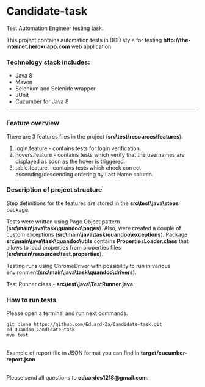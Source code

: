 # Candidate-task
Test Automation Engineer testing task.

<p>This project contains automation tests in BDD style for testing <b>http://the-internet.herokuapp.com</b> web application.</p>
<h3>Technology stack includes:</h3>
<ul>
<li>Java 8</li>
<li>Maven</li>
<li>Selenium and Selenide wrapper</li>
<li>JUnit</li>
<li>Cucumber for Java 8</li>
</ul>
<hr/>

<h3>Feature overview</h3>
<p>There are 3 features files in the project (<b>src\test\resources\features</b>):</p>

1. login.feature - contains tests for login verification.
2. hovers.feature - contains tests which verify that the usernames are displayed as soon as the hover is triggered.
3. table.feature - contains tests which check correct ascending/descending ordering by Last Name column.

<h3>Description of project structure</h3>

Step definitions for the features are stored in the <b>src\test\java\steps</b> package. 

Tests were written using Page Object pattern (<b>src\main\java\task\quandoo\pages</b>). Also, were created a couple of
custom exceptions (<b>src\main\java\task\quandoo\exceptions</b>). Package <b>src\main\java\task\quandoo\utils</b> contains 
<b>PropertiesLoader.class</b> that allows to load properties from properties files (<b>src\main\resources\test.properties</b>).

<p>Testing runs using ChromeDriver with possibility to run in various environment(<b>src\main\java\task\quandoo\drivers</b>).</p>

<p>Test Runner class - <b>src\test\java\TestRunner.java</b>.
<h3>How to run tests</h3>

<p>Please open a terminal and run next commands:</p>
<code>git clone https://github.com/Eduard-Za/Candidate-task.git</code><br/>
<code>cd Quandoo-Candidate-task</code><br/>
<code>mvn test</code><br/>
<br> 
<p>Example of report file in JSON format you can find in <b>target/cucumber-report.json</b></p>
</br>
Please send all questions to <b>eduardos1218@gmail.com</b>.
 
